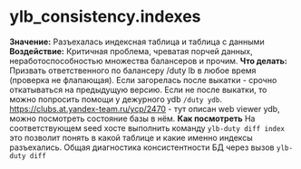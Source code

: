 # ylb_consistency.indexes

**Значение:** Разъехалась индексная таблица и таблица с данными
**Воздействие:** Критичная проблема, чреватая порчей данных, неработоспособностью множества балансеров и прочим.
**Что делать:** Призвать ответственного по балансеру /duty lb в любое время (проверка не флапающая). Если загорелась после выкатки - срочно откатываться на предыдущую версию. Если не после выкатки, то можно попросить помощи у дежурного ydb `/duty ydb`. https://clubs.at.yandex-team.ru/ycp/2470 - тут описан web viewer ydb, можно посмотреть состояние базы в нём.
**Как посмотреть** На соответствующем seed хосте выполнить команду `ylb-duty diff index` это позволит понять в какой таблице и какие именно индексы разъехались. Общая диагностика консистентности БД через вызов `ylb-duty diff`

